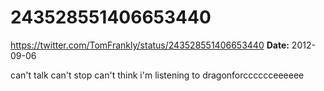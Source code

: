 # 243528551406653440
https://twitter.com/TomFrankly/status/243528551406653440
**Date:** 2012-09-06

can't talk can't stop can't think i'm listening to dragonforcccccceeeeee
